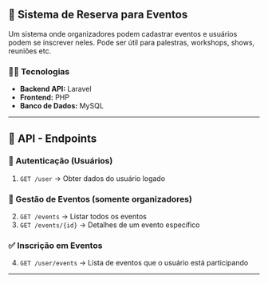 ## **📌 Sistema de Reserva para Eventos**
Um sistema onde organizadores podem cadastrar eventos e usuários podem se inscrever neles. Pode ser útil para palestras, workshops, shows, reuniões etc.

### **👨‍💻 Tecnologias**
- **Backend API:** Laravel 
- **Frontend:** PHP
- **Banco de Dados:** MySQL

---

## **🔗 API - Endpoints**

### **🔐 Autenticação (Usuários)**
1. `GET /user` → Obter dados do usuário logado
   
### **📅 Gestão de Eventos (somente organizadores)**
2. `GET /events` → Listar todos os eventos
3. `GET /events/{id}` → Detalhes de um evento específico

### **✅ Inscrição em Eventos**
4. `GET /user/events` → Lista de eventos que o usuário está participando
---
